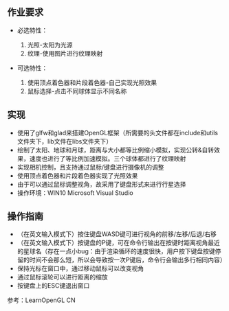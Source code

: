 ## 作业要求

- 必选特性：
  1. 光照-太阳为光源
  2. 纹理-使用图片进行纹理映射

- 可选特性：
  1. 使用顶点着色器和片段着色器-自己实现光照效果
  2. 鼠标选择-点击不同球体显示不同名称



## 实现

- 使用了glfw和glad来搭建OpenGL框架（所需要的头文件都在include和utils文件夹下，lib文件在libs文件夹下）
- 绘制了太阳、地球和月球，距离与大小都等比例缩小模拟，实现公转&自转效果，速度也进行了等比例加速模拟。三个球体都进行了纹理映射
- 实现相机控制，且支持通过鼠标/键盘进行摄像机的调整
- 使用顶点着色器和片段着色器实现了光照效果
- 由于可以通过鼠标调整视角，故采用了键盘形式来进行行星选择
- 操作环境：WIN10   Microsoft Visual Studio



## 操作指南

- （在英文输入模式下）按住键盘WASD键可进行视角的前移/左移/后退/右移
- （在英文输入模式下）按键盘的P键，可在命令行输出在按键时距离视角最近的星球名（存在一点小bug：由于渲染循环的速度很快，用户按下键盘按键停留的时间不会那么短，所以会导致按一次P键后，命令行会输出多行相同内容）
- 保持光标在窗口中，通过移动鼠标可以改变视角
- 通过鼠标滚轮可以进行距离的缩放
- 按键盘上的ESC键退出窗口



参考：LearnOpenGL CN
